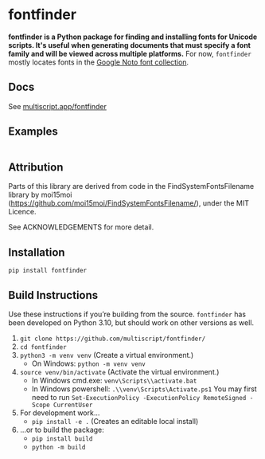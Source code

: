 # fontfinder
**fontfinder is a Python package for finding and installing fonts for Unicode scripts. It's useful
when generating documents that must specify a font family and will be viewed across multiple platforms.**
For now, `fontfinder` mostly locates fonts in the [Google Noto font collection](https://fonts.google.com/noto).

## Docs

See [multiscript.app/fontfinder](https://multiscript.app/fontfinder)

## Examples

```python
```

## Attribution

Parts of this library are derived from code in the FindSystemFontsFilename
library by moi15moi (https://github.com/moi15moi/FindSystemFontsFilename/), under the MIT Licence.

See ACKNOWLEDGEMENTS for more detail.

## Installation

   `pip install fontfinder`

## Build Instructions

Use these instructions if you’re building from the source. `fontfinder` has been developed on Python 3.10, but should
work on other versions as well.

1. `git clone https://github.com/multiscript/fontfinder/`
1. `cd fontfinder`
1. `python3 -m venv venv` (Create a virtual environment.)
   - On Windows: `python -m venv venv`
1. `source venv/bin/activate` (Activate the virtual environment.)
   - In Windows cmd.exe: `venv\Scripts\\activate.bat`
   - In Windows powershell: `.\\venv\Scripts\Activate.ps1` You may first need to run `Set-ExecutionPolicy -ExecutionPolicy RemoteSigned -Scope CurrentUser`
1. For development work...
   - `pip install -e .` (Creates an editable local install)
1. ...or to build the package:
   - `pip install build`
   - `python -m build`